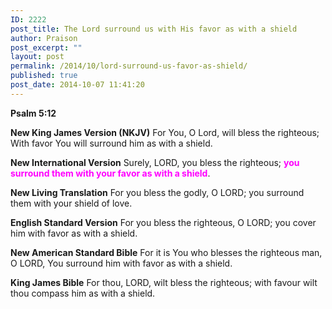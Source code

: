 ```yaml
---
ID: 2222
post_title: The Lord surround us with His favor as with a shield
author: Praison
post_excerpt: ""
layout: post
permalink: /2014/10/lord-surround-us-favor-as-shield/
published: true
post_date: 2014-10-07 11:41:20
---
```

<strong>Psalm 5:12</strong>

<strong>New King James Version (NKJV)</strong>
For You, O Lord, will bless the righteous;
With favor You will surround him as with a shield.

<strong>New International Version</strong>
Surely, LORD, you bless the righteous; <span style="color: #ff00ff;"><strong>you surround them with your favor as with a shield</strong></span>.

<strong>New Living Translation</strong>
For you bless the godly, O LORD; you surround them with your shield of love.

<strong>English Standard Version</strong>
For you bless the righteous, O LORD; you cover him with favor as with a shield.

<strong>New American Standard Bible</strong>
For it is You who blesses the righteous man, O LORD, You surround him with favor as with a shield.

<strong>King James Bible</strong>
For thou, LORD, wilt bless the righteous; with favour wilt thou compass him as with a shield.
